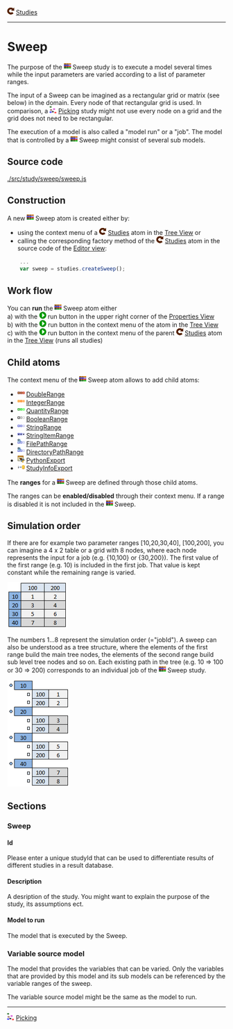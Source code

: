 ![](../../../../icons/studies.png) [Studies](../studies.md)

----

# Sweep
		
The purpose of the ![](../../../../icons/sweep.png) Sweep study is to execute a model several times while the input parameters are varied according to a list of parameter ranges. 

The input of a Sweep can be imagined as a rectangular grid or matrix (see below) in the domain. Every node of that rectangular grid is used. In comparison, a ![](../../../../icons/picking.png) [Picking](../picking/picking.md) study might not use every node on a grid and the grid does not need to be rectangular.    

The execution of a model is also called a "model run" or a "job". The model that is controlled by a ![](../../../../icons/sweep.png) Sweep might consist of several sub models.

## Source code

[./src/study/sweep/sweep.js](../../../../src/study/sweep/sweep.js)

## Construction
		
A new ![](../../../../icons/sweep.png) Sweep atom is created either by: 

* using the context menu of a ![](../../../../icons/studies.png) [Studies](../studies.md) atom in the [Tree View](../../../views/treeView.md) or
* calling the corresponding factory method of the ![](../../../../icons/studies.png) [Studies](../studies.md) atom in the source code of the [Editor view](../../../views/editorView.md):

```javascript
    ...
    var sweep = studies.createSweep();	     
```

## Work flow	

You can **run** the ![](../../../../icons/sweep.png) Sweep atom either<br> 
a) with the ![](../../../../icons/run.png) run button in the upper right corner of the [Properties View](../../../views/propertiesView.md)<br>
b) with the ![](../../../../icons/run.png) run button in the context menu of the atom in the [Tree View](../../../views/treeView.md)<br>
c) with the ![](../../../../icons/run.png) run button in the context menu of the parent ![](../../../../icons/studies.png) [Studies](../studies.md) atom in the [Tree View](../../../views/treeView.md) (runs all studies)<br>

## Child atoms
		
The context menu of the ![](../../../../icons/sweep.png) Sweep atom allows to add child atoms: 

* ![](../../../../icons/doubleRange.png) [DoubleRange](../../variable/range/doubleRange.md)
* ![](../../../../icons/integerRange.png) [IntegerRange](../../variable/range/integerRange.md)
* ![](../../../../icons/quantityRange.png) [QuantityRange](../../variable/range/quantityRange.md)
* ![](../../../../icons/booleanRange.png) [BooleanRange](../../variable/range/booleanRange.md)
* ![](../../../../icons/stringRange.png) [StringRange](../../variable/range/stringRange.md)
* ![](../../../../icons/stringItemRange.png) [StringItemRange](../../variable/range/stringItemRange.md)
* ![](../../../../icons/filePathRange.png) [FilePathRange](../../variable/range/filePathRange.md)
* ![](../../../../icons/directoryPathRange.png) [DirectoryPathRange](../../variable/range/directoryPathRange.md)
* ![](../../../../icons/pythonExport.png) [PythonExport](../pythonExport/pythonExport.md)
* ![](../../../../icons/studyInfoExport.png) [StudyInfoExport](../studyInfoExport/studyInfoExport.md)

The **ranges** for a ![](../../../../icons/sweep.png) Sweep are defined through those child atoms. 

The ranges can be **enabled/disabled** through their context menu. If a range is disabled it is not included in the ![](../../../../icons/sweep.png) Sweep. 

## Simulation order

If there are for example two parameter ranges [10,20,30,40], [100,200], you can imagine a 4 x 2 table or a grid with 8 nodes, where each node represents the input for a job (e.g. {10,100} or {30,200}). The first value of the first range (e.g. 10) is included in the first job. That value is kept constant while the remaining range is varied.

![](../../../images/sweep_table.png)

The numbers 1...8 represent the simulation order (="jobId"). A sweep can also be understood as a tree structure, where the elements of the first range build the main tree nodes, the elements of the second range build sub level tree nodes and so on. Each existing path in the tree (e.g. 10 => 100 or 30 => 200) corresponds to an individual job of the ![](../../../../icons/sweep.png) Sweep study.

![](../../../images/sweep_tree.png)


## Sections

### Sweep

#### Id

Please enter a unique studyId that can be used to differentiate results of different studies in a result database.  

#### Description

A desription of the study. You might want to explain the purpose of the study, its assumptions ect. 

#### Model to run

The model that is executed by the Sweep.

### Variable source model

The model that provides the variables that can be varied. Only the variables that are provided by this model and its sub models can be referenced by the variable ranges of the sweep. 

The variable source model might be the same as the model to run.

----

![](../../../../icons/picking.png) [Picking](../picking/picking.md)
